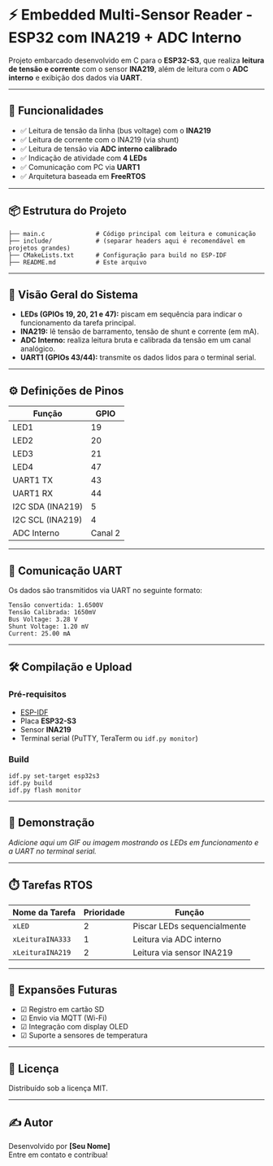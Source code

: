 # ⚡ Embedded Multi-Sensor Reader - ESP32 com INA219 + ADC Interno

Projeto embarcado desenvolvido em C para o **ESP32-S3**, que realiza **leitura de tensão e corrente** com o sensor **INA219**, além de leitura com o **ADC interno** e exibição dos dados via **UART**.

---

## 🚀 Funcionalidades

- ✅ Leitura de tensão da linha (bus voltage) com o **INA219**
- ✅ Leitura de corrente com o INA219 (via shunt)
- ✅ Leitura de tensão via **ADC interno calibrado**
- ✅ Indicação de atividade com **4 LEDs**
- ✅ Comunicação com PC via **UART1**
- ✅ Arquitetura baseada em **FreeRTOS**

---

## 📦 Estrutura do Projeto

```
├── main.c              # Código principal com leitura e comunicação  
├── include/            # (separar headers aqui é recomendável em projetos grandes)  
├── CMakeLists.txt      # Configuração para build no ESP-IDF  
├── README.md           # Este arquivo  
```

---

## 🧠 Visão Geral do Sistema

- **LEDs (GPIOs 19, 20, 21 e 47):** piscam em sequência para indicar o funcionamento da tarefa principal.  
- **INA219:** lê tensão de barramento, tensão de shunt e corrente (em mA).  
- **ADC Interno:** realiza leitura bruta e calibrada da tensão em um canal analógico.  
- **UART1 (GPIOs 43/44):** transmite os dados lidos para o terminal serial.  

---

## ⚙️ Definições de Pinos

| Função            | GPIO       |
|------------------|------------|
| LED1             | 19         |
| LED2             | 20         |
| LED3             | 21         |
| LED4             | 47         |
| UART1 TX         | 43         |
| UART1 RX         | 44         |
| I2C SDA (INA219) | 5          |
| I2C SCL (INA219) | 4          |
| ADC Interno      | Canal 2    |

---

## 📡 Comunicação UART

Os dados são transmitidos via UART no seguinte formato:

```
Tensão convertida: 1.6500V  
Tensão Calibrada: 1650mV  
Bus Voltage: 3.28 V  
Shunt Voltage: 1.20 mV  
Current: 25.00 mA  
```

---

## 🛠️ Compilação e Upload

### Pré-requisitos

- [ESP-IDF](https://docs.espressif.com/projects/esp-idf/en/latest/esp32/get-started/index.html)  
- Placa **ESP32-S3**  
- Sensor **INA219**  
- Terminal serial (PuTTY, TeraTerm ou `idf.py monitor`)  

### Build

```
idf.py set-target esp32s3  
idf.py build  
idf.py flash monitor  
```

---

## 📸 Demonstração

*Adicione aqui um GIF ou imagem mostrando os LEDs em funcionamento e a UART no terminal serial.*

---

## ⏱️ Tarefas RTOS

| Nome da Tarefa       | Prioridade | Função                                |
|----------------------|------------|----------------------------------------|
| `xLED`               | 2          | Piscar LEDs sequencialmente            |
| `xLeituraINA333`     | 1          | Leitura via ADC interno                |
| `xLeituraINA219`     | 2          | Leitura via sensor INA219              |

---

## 🌱 Expansões Futuras

- ☑ Registro em cartão SD  
- ☑ Envio via MQTT (Wi-Fi)  
- ☑ Integração com display OLED  
- ☑ Suporte a sensores de temperatura  

---

## 📄 Licença

Distribuído sob a licença MIT.

---

## ✍️ Autor

Desenvolvido por **[Seu Nome]**  
Entre em contato e contribua!
